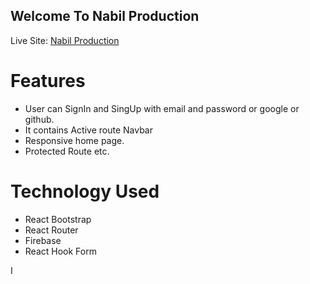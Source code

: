 
## Welcome To Nabil Production

Live Site: [Nabil Production](https://nabil-production.web.app)

# Features 

* User can SignIn and SingUp with email and password or google or github.
* It contains Active route Navbar
* Responsive home page.
* Protected Route etc.


# Technology Used

* React Bootstrap
* React Router
* Firebase
* React Hook Form


I
